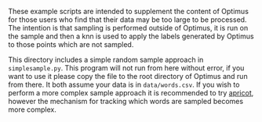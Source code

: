 These example scripts are intended to supplement the content of Optimus for those users who find that their data may be too large to be processed. The intention is that sampling is performed outside of Optimus, it is run on the sample and then a knn is used to apply the labels generated by Optimus to those points which are not sampled.

This directory includes a simple random sample approach in `simplesample.py`. This program will not run from here without error, if you want to use it please copy the file to the root directory of Optimus and run from there. It both assume your data is in `data/words.csv`. If you wish to perform a more complex sample approach it is recommended to try [apricot](https://github.com/jmschrei/apricot), however the mechanism for tracking which words are sampled becomes more complex.
